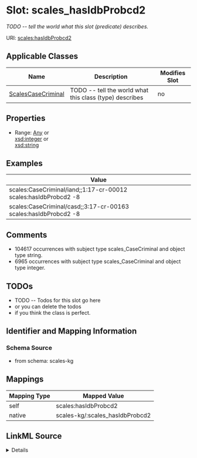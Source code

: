 

# Slot: scales_hasIdbProbcd2


_TODO -- tell the world what this slot (predicate) describes._





URI: [scales:hasIdbProbcd2](http://schemas.scales-okn.org/rdf/scales#hasIdbProbcd2)



<!-- no inheritance hierarchy -->





## Applicable Classes

| Name | Description | Modifies Slot |
| --- | --- | --- |
| [ScalesCaseCriminal](../classes/ScalesCaseCriminal.md) | TODO -- tell the world what this class (type) describes |  no  |







## Properties

* Range: [Any](../classes/Any.md)&nbsp;or&nbsp;<br />[xsd:integer](http://www.w3.org/2001/XMLSchema#integer)&nbsp;or&nbsp;<br />[xsd:string](http://www.w3.org/2001/XMLSchema#string)






## Examples

| Value |
| --- |
| scales:CaseCriminal/iand;;1:17-cr-00012 scales:hasIdbProbcd2 -8 |
| scales:CaseCriminal/casd;;3:17-cr-00163 scales:hasIdbProbcd2 -8 |

## Comments

* 104617 occurrences with subject type scales_CaseCriminal and object type string.
* 6965 occurrences with subject type scales_CaseCriminal and object type integer.

## TODOs

* TODO -- Todos for this slot go here
* or you can delete the todos
* if you think the class is perfect.

## Identifier and Mapping Information







### Schema Source


* from schema: scales-kg




## Mappings

| Mapping Type | Mapped Value |
| ---  | ---  |
| self | scales:hasIdbProbcd2 |
| native | scales-kg/:scales_hasIdbProbcd2 |




## LinkML Source

<details>
```yaml
name: scales_hasIdbProbcd2
description: TODO -- tell the world what this slot (predicate) describes.
todos:
- TODO -- Todos for this slot go here
- or you can delete the todos
- if you think the class is perfect.
comments:
- 104617 occurrences with subject type scales_CaseCriminal and object type string.
- 6965 occurrences with subject type scales_CaseCriminal and object type integer.
examples:
- value: scales:CaseCriminal/iand;;1:17-cr-00012 scales:hasIdbProbcd2 -8
- value: scales:CaseCriminal/casd;;3:17-cr-00163 scales:hasIdbProbcd2 -8
from_schema: scales-kg
rank: 1000
slot_uri: scales:hasIdbProbcd2
alias: scales_hasIdbProbcd2
domain_of:
- scales_CaseCriminal
range: Any
any_of:
- range: integer
- range: string

```
</details>